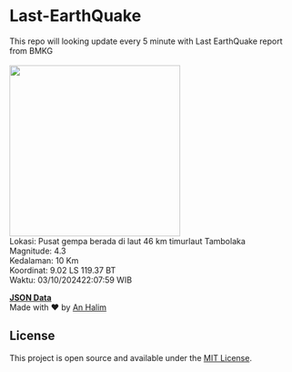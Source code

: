 # Last-EarthQuake
This repo will looking update every 5 minute with Last EarthQuake report from BMKG
<br>
<br>
<img src="https://static.bmkg.go.id/20241003220759.mmi.jpg" width="300"/>
<br>
Lokasi: Pusat gempa berada di laut 46 km timurlaut Tambolaka <br>
Magnitude: 4.3 <br>
Kedalaman: 10 Km <br>
Koordinat: 9.02 LS 119.37 BT <br>
Waktu: 03/10/202422:07:59 WIB <br>

<a href="./data/data.json">**JSON Data**</a>
<br>
Made with ❤️ by <a href="https://github.com/an-halim">An Halim</a>
## License

This project is open source and available under the [MIT License](LICENSE).
